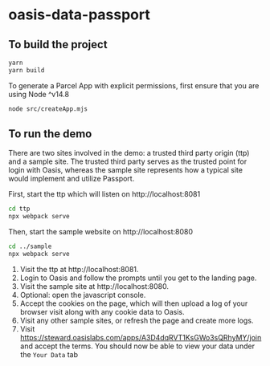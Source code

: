 # oasis-data-passport

## To build the project

```sh
yarn
yarn build
```

To generate a Parcel App with explicit permissions, first ensure that you are using Node ^v14.8
```sh
node src/createApp.mjs
```

## To run the demo
There are two sites involved in the demo: a trusted third party origin (ttp) and a sample site.
The trusted third party serves as the trusted point for login with Oasis, whereas the sample site
represents how a typical site would implement and utilize Passport.

First, start the ttp which will listen on http://localhost:8081
```sh
cd ttp
npx webpack serve
```

Then, start the sample website on http://localhost:8080
```sh
cd ../sample
npx webpack serve
```

1. Visit the ttp at http://localhost:8081. 
2. Login to Oasis and follow the prompts until you get to the landing page.
3. Visit the sample site at http://localhost:8080.
4. Optional: open the javascript console.
5. Accept the cookies on the page, which will then upload a log of your browser visit
   along with any cookie data to Oasis.
6. Visit any other sample sites, or refresh the page and create more logs.
7. Visit https://steward.oasislabs.com/apps/A3D4dqRVT1KsGWo3sQRhyMY/join and accept the terms. You should now 
   be able to view your data under the `Your Data` tab
